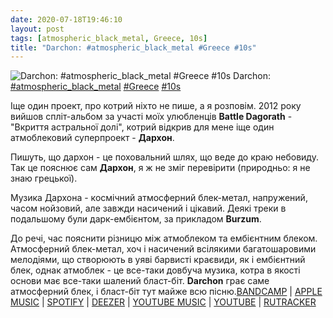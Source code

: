 ```yaml
---
date: 2020-07-18T19:46:10
layout: post
tags: [atmospheric_black_metal, Greece, 10s]
title: "Darchon: #atmospheric_black_metal #Greece #10s"
---
```

![Darchon: #atmospheric_black_metal #Greece #10s](/assets/photos/photo_1024@18-07-2020_19-46-09.jpg)
Darchon: [#atmospheric_black_metal](/tags/#atmospheric_black_metal) [#Greece](/tags/#Greece) [#10s](/tags/#10s)

Іще один проект, про котрий ніхто не пише, а я розповім. 2012 року вийшов спліт-альбом за участі моїх улюбленців **Battle Dagorath** - &quot;Вкриття астральної долі&quot;, котрий відкрив для мене іще один атмоблековий суперпроект - **Дархон**.

Пишуть, що дархон - це поховальний шлях, що веде до краю небовиду. Так це пояснює сам **Дархон**, я ж не зміг перевірити (природньо: я не знаю грецької).

Музика Дархона - космічний атмосферний блек-метал, напружений, часом нойзовий, але завжди насичений і цікавий. Деякі треки в подальшому були дарк-ембієнтом, за прикладом **Burzum**.

До речі, час пояснити різницю між атмоблеком та ембієнтним блеком. Атмосферний блек-метал, хоч і насичений всілякими багатошаровими мелодіями, що створюють в уяві барвисті краєвиди, як і ембієнтний блек, однак атмоблек - це все-таки довбуча музика, котра в якості основи має все-таки шалений бласт-біт. **Darchon** грає саме атмосферний блек, і бласт-біт тут майже всю пісню.[BANDCAMP](https://kunsthauch.bandcamp.com/album/enshroudment-of-astral-destiny-split) | [APPLE MUSIC](https://music.apple.com/ru/album/enshroudment-of-astral-destiny/1216665386) | [SPOTIFY](https://open.spotify.com/album/2jtCj8MM3sCunaP56S8SNw) | [DEEZER](https://www.deezer.com/album/15734438?utm_source=deezer&amp;utm_content=album-15734438&amp;utm_term=1601611822_1595090655&amp;utm_medium=web) | [YOUTUBE MUSIC](https://music.youtube.com/playlist?list=OLAK5uy_lBxiXL5eI2odEd32WuaGbvWk6103TcOFo) | [YOUTUBE](https://www.youtube.com/playlist?list=OLAK5uy_ktGNjwCwgvb_9WVTqU7sDRAwmrKTFRE5Q) | [RUTRACKER](https://rutracker.org/forum/viewtopic.php?t=4092804)